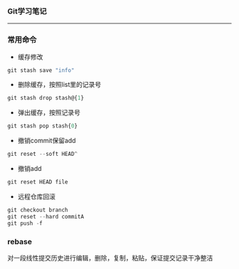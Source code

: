 ### Git学习笔记
***

### 常用命令
* 缓存修改
```js
git stash save "info"
```

* 删除缓存，按照list里的记录号
```js
git stash drop stash@{1}
```

* 弹出缓存，按照记录号
```js
git stash pop stash{0}
```

* 撤销commit保留add
```js
git reset --soft HEAD^
```

* 撤销add
```js
git reset HEAD file
```

* 远程仓库回滚
```js
git checkout branch
git reset --hard commitA
git push -f
```

### rebase
对一段线性提交历史进行编辑，删除，复制，粘贴，保证提交记录干净整洁

